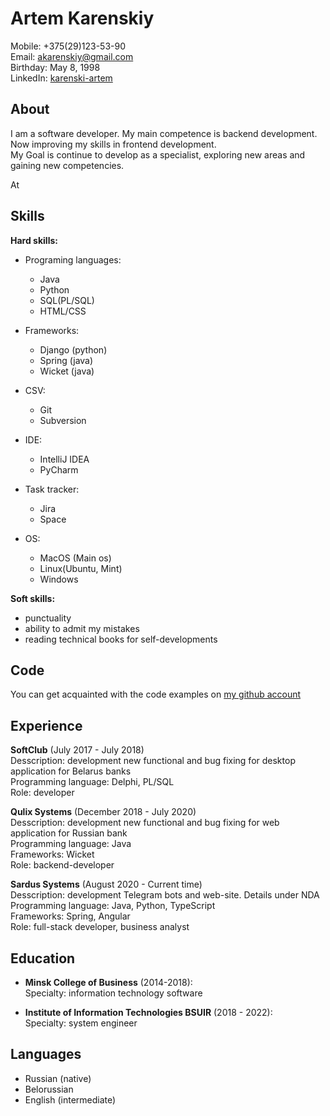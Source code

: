 Artem Karenskiy
===

Mobile: +375(29)123-53-90  
Email: akarenskiy@gmail.com  
Birthday: May 8, 1998  
LinkedIn: [karenski-artem](https://www.linkedin.com/in/karenski-artem)

About
----
I am a software developer. My main competence is backend development. Now improving my skills in frontend development.  
My Goal is continue to develop as a specialist, exploring new areas and gaining new competencies.

At 
 
Skills
----

**Hard skills:**  

- Programing languages:
  - Java
  - Python
  - SQL(PL/SQL)
  - HTML/CSS

- Frameworks:
  - Django (python)
  - Spring (java)
  - Wicket (java)

- CSV:
  - Git
  - Subversion

- IDE:
  - IntelliJ IDEA
  - PyCharm

- Task tracker:
  - Jira
  - Space

- OS:
  - MacOS (Main os)
  - Linux(Ubuntu, Mint)
  - Windows
  
**Soft skills:**  

- punctuality 
- ability to admit my mistakes
- reading technical books for self-developments

Code
----
You can get acquainted with the code examples on [my github account](https://github.com/akarenskiy/)

Experience
----

**SoftClub** (July 2017 - July 2018)  
Desscription: development new functional and bug fixing for desktop application for Belarus banks  
Programming language: Delphi, PL/SQL  
Role: developer

**Qulix Systems** (December 2018 - July 2020)  
Desscription: development new functional and bug fixing for web application for Russian bank  
Programming language: Java  
Frameworks: Wicket  
Role: backend-developer  

**Sardus Systems** (August 2020 - Current time)  
Desscription: development Telegram bots and web-site. Details under NDA  
Programming language: Java, Python, TypeScript  
Frameworks: Spring, Angular  
Role: full-stack developer, business analyst

Education
----

- **Minsk College of Business** (2014-2018):  
  Specialty: information technology software

- **Institute of Information Technologies BSUIR** (2018 - 2022):  
  Specialty: system engineer

Languages
----
- Russian (native)
- Belorussian
- English (intermediate)
